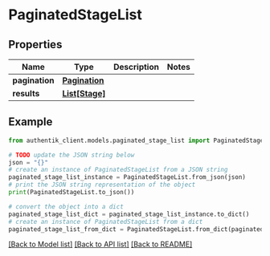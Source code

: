 # PaginatedStageList


## Properties

Name | Type | Description | Notes
------------ | ------------- | ------------- | -------------
**pagination** | [**Pagination**](Pagination.md) |  | 
**results** | [**List[Stage]**](Stage.md) |  | 

## Example

```python
from authentik_client.models.paginated_stage_list import PaginatedStageList

# TODO update the JSON string below
json = "{}"
# create an instance of PaginatedStageList from a JSON string
paginated_stage_list_instance = PaginatedStageList.from_json(json)
# print the JSON string representation of the object
print(PaginatedStageList.to_json())

# convert the object into a dict
paginated_stage_list_dict = paginated_stage_list_instance.to_dict()
# create an instance of PaginatedStageList from a dict
paginated_stage_list_from_dict = PaginatedStageList.from_dict(paginated_stage_list_dict)
```
[[Back to Model list]](../README.md#documentation-for-models) [[Back to API list]](../README.md#documentation-for-api-endpoints) [[Back to README]](../README.md)


